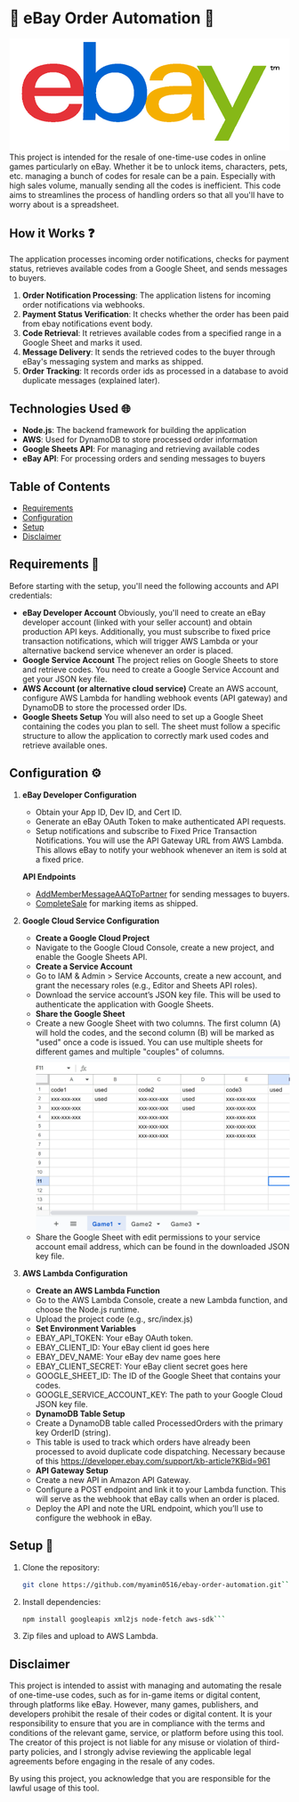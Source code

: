 # 🤖 eBay Order Automation 🤖
![ebay](https://github.com/myamin0516/EbayOrderBot/blob/main/images/ebay.png?raw=true)
This project is intended for the resale of one-time-use codes in online games particularly on eBay. Whether it be to unlock items, characters, pets, etc. managing a bunch of codes for resale can be a pain. Especially with high sales volume, manually sending all the codes is inefficient. This code aims to streamlines the process of handling orders so that all you'll have to worry about is a spreadsheet.

## How it Works ❓
The application processes incoming order notifications, checks for payment status, retrieves available codes from a Google Sheet, and sends messages to buyers.
1. **Order Notification Processing**: The application listens for incoming order notifications via webhooks.
2. **Payment Status Verification**: It checks whether the order has been paid from ebay notifications event body.
3. **Code Retrieval**: It retrieves available codes from a specified range in a Google Sheet and marks it used.
4. **Message Delivery**: It sends the retrieved codes to the buyer through eBay's messaging system and marks as shipped.
5. **Order Tracking**: It records order ids as processed in a database to avoid duplicate messages (explained later).

## Technologies Used 🌐
- **Node.js**: The backend framework for building the application
- **AWS**: Used for DynamoDB to store processed order information
- **Google Sheets API**: For managing and retrieving available codes
- **eBay API**: For processing orders and sending messages to buyers

## Table of Contents
- [Requirements](#requirements)
- [Configuration](#configuration)
- [Setup](#setup)
- [Disclaimer](#disclaimer)

## Requirements 📝
Before starting with the setup, you'll need the following accounts and API credentials:
- **eBay Developer Account** Obviously, you'll need to create an eBay developer account (linked with your seller account) and obtain production API keys. Additionally, you must subscribe to fixed price transaction notifications, which will trigger AWS Lambda or your alternative backend service whenever an order is placed.
- **Google Service Account** The project relies on Google Sheets to store and retrieve codes. You need to create a Google Service Account and get your JSON key file.
- **AWS Account (or alternative cloud service)** Create an AWS account, configure AWS Lambda for handling webhook events (API gateway) and DynamoDB to store the processed order IDs.
- **Google Sheets Setup** You will also need to set up a Google Sheet containing the codes you plan to sell. The sheet must follow a specific structure to allow the application to correctly mark used codes and retrieve available ones.

## Configuration ⚙️
1. **eBay Developer Configuration**
   - Obtain your App ID, Dev ID, and Cert ID.
   - Generate an eBay OAuth Token to make authenticated API requests.
   - Setup notifications and subscribe to Fixed Price Transaction Notifications. You will use the API Gateway URL from AWS Lambda. This allows eBay to notify your webhook whenever an item is sold at a fixed price.

    **API Endpoints**
   - [AddMemberMessageAAQToPartner](https://developer.ebay.com/devzone/xml/docs/reference/ebay/AddMemberMessageAAQToPartner.html) for sending messages to buyers.
   - [CompleteSale](https://developer.ebay.com/devzone/xml/docs/reference/ebay/CompleteSale.html) for marking items as shipped.

2. **Google Cloud Service Configuration**
   - **Create a Google Cloud Project**
   - Navigate to the Google Cloud Console, create a new project, and enable the Google Sheets API.
   - **Create a Service Account**
   - Go to IAM & Admin > Service Accounts, create a new account, and grant the necessary roles (e.g., Editor and Sheets API roles).
   - Download the service account’s JSON key file. This will be used to authenticate the application with Google Sheets.
   - **Share the Google Sheet**
   - Create a new Google Sheet with two columns. The first column (A) will hold the codes, and the second column (B) will be marked as "used" once a code is issued. You can use multiple sheets for different games and multiple "couples" of columns.
   ![sheets](https://github.com/myamin0516/EbayOrderBot/blob/main/images/sheets.png?raw=true)
   - Share the Google Sheet with edit permissions to your service account email address, which can be found in the downloaded JSON key file.
3. **AWS Lambda Configuration**
   - **Create an AWS Lambda Function**
   - Go to the AWS Lambda Console, create a new Lambda function, and choose the Node.js runtime.
   - Upload the project code (e.g., src/index.js)
   - **Set Environment Variables**
   - EBAY_API_TOKEN: Your eBay OAuth token.
   - EBAY_CLIENT_ID: Your eBay client id goes here
   - EBAY_DEV_NAME: Your eBay dev name goes here
   - EBAY_CLIENT_SECRET: Your eBay client secret goes here
   - GOOGLE_SHEET_ID: The ID of the Google Sheet that contains your codes.
   - GOOGLE_SERVICE_ACCOUNT_KEY: The path to your Google Cloud JSON key file.
   - **DynamoDB Table Setup**
   - Create a DynamoDB table called ProcessedOrders with the primary key OrderID (string).
   - This table is used to track which orders have already been processed to avoid duplicate code dispatching. Necessary because of this https://developer.ebay.com/support/kb-article?KBid=961
   - **API Gateway Setup**
   - Create a new API in Amazon API Gateway.
   - Configure a POST endpoint and link it to your Lambda function. This will serve as the webhook that eBay calls when an order is placed.
   - Deploy the API and note the URL endpoint, which you’ll use to configure the webhook in eBay.

## Setup 🦾
1. Clone the repository:
   ```bash
   git clone https://github.com/myamin0516/ebay-order-automation.git```
2. Install dependencies:
   ```bash
   npm install googleapis xml2js node-fetch aws-sdk```
3. Zip files and upload to AWS Lambda.

## Disclaimer
This project is intended to assist with managing and automating the resale of one-time-use codes, such as for in-game items or digital content, through platforms like eBay. However, many games, publishers, and developers prohibit the resale of their codes or digital content. It is your responsibility to ensure that you are in compliance with the terms and conditions of the relevant game, service, or platform before using this tool. The creator of this project is not liable for any misuse or violation of third-party policies, and I strongly advise reviewing the applicable legal agreements before engaging in the resale of any codes.

By using this project, you acknowledge that you are responsible for the lawful usage of this tool.
